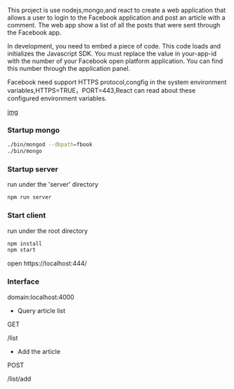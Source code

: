 This project is use nodejs,mongo,and react to create a web application that allows a user to login to the Facebook application and post an article with a comment. The web app show a list of all the posts that were sent through the Facebook app.

In development, you need to embed a piece of code. This code loads and initializes the Javascript SDK. You must replace the value in your-app-id with the number of your Facebook open platform application. You can find this number through the application panel.

Facebook need support HTTPS protocol,congfig in the system environment variables,HTTPS=TRUE，PORT=443,React can read about these configured environment variables.

[img](https://raw.githubusercontent.com/lhywell/loginFacebook/master/facebook.gif)

### Startup mongo
```bash
./bin/mongod --dbpath=fbook
./bin/mongo
```

### Startup server
run under the 'server' directory 
```bash
npm run server
```

### Start client
run under the root directory 
```bash
npm install
npm start
```
open https://localhost:444/

### Interface

domain:localhost:4000

* Query article list

GET

/list

* Add the article

POST

/list/add